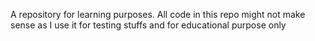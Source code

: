 A repository for learning purposes. All code in this repo might not make sense as I use it  for testing stuffs and for educational purpose only
